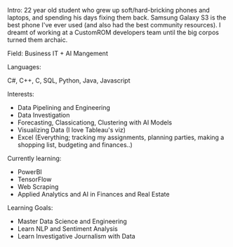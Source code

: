 Intro: 22 year old student who grew up soft/hard-bricking phones and laptops, and spending his days fixing them back. Samsung Galaxy S3 is the best phone I've ever used (and also had the best community resources). I dreamt of working at a CustomROM developers team until the big corpos turned them archaic.

Field: Business IT + AI Mangement

Languages:

C#, C++, C, SQL, Python, Java, Javascript

Interests:
- Data Pipelining and Engineering
- Data Investigation
- Forecasting, Classicationg, Clustering with AI Models
- Visualizing Data (I love Tableau's viz)
- Excel (Everything; tracking my assignments, planning parties, making a shopping list, budgeting and finances..)

Currently learning:
- PowerBI
- TensorFlow
- Web Scraping
- Applied Analytics and AI in Finances and Real Estate

Learning Goals:
- Master Data Science and Engineering
- Learn NLP and Sentiment Analysis
- Learn Investigative Journalism with Data

<!--
**kaungkhantko/kaungkhantko** is a ✨ _special_ ✨ repository because its `README.md` (this file) appears on your GitHub profile.

Here are some ideas to get you started:

- 🔭 I’m currently working on ...
- 🌱 I’m currently learning ...
- 👯 I’m looking to collaborate on ...
- 🤔 I’m looking for help with ...
- 💬 Ask me about ...
- 📫 How to reach me: ...
- 😄 Pronouns: ...
- ⚡ Fun fact: ...
-->
